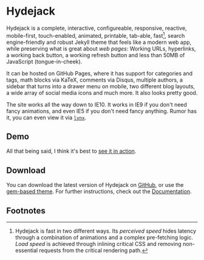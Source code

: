 # Hydejack

Hydejack is a complete, interactive, configureable, responsive, reactive, mobile-first, touch-enabled, animated, printable, tab-able, fast[^1], search engine-friendly and robust Jekyll theme that feels like a modern web app, while preserving what is great about *web pages*: Working URLs, hyperlinks, a working back button, a working refresh button and less than 50MB of JavaScript (tongue-in-cheek).

It can be hosted on GitHub Pages, where it has support for categories and tags, math blocks via KaTeX,
comments via Disqus, multiple authors, a sidebar that turns into a drawer menu on mobile, two different blog layouts, a wide array of social media icons and much more. It also looks pretty good.

The site works all the way down to IE10. It works in IE9 if you don't need fancy animations, and even IE5 if you don't need fancy anything. Rumor has it, you can even view it via [`lynx`](http://lynx.browser.org/).

## Demo
All that being said, I think it's best to [see it in action](https://qwtel.com/hydejack/).

## Download
You can download the latest version of Hydejack on [GitHub](https://github.com/qwtel/hydejack/releases/tag/v6.1.0), or use the [gem-based theme](https://rubygems.org/gems/jekyll-theme-hydejack/versions/6.1.0).
For further instructions, check out the [Documentation](https://qwtel.com/hydejack/docs/6.1.0/).

## Footnotes
[^1]: Hydejack is fast in two different ways. Its *perceived speed* hides latency through a combination of animations and a complex pre-fetching logic. *Load speed* is achieved through inlining critical CSS and removing non-essential requests from the critical rendering path.
